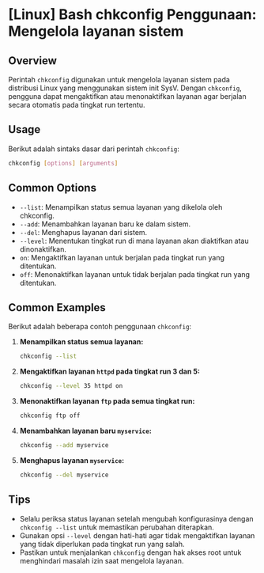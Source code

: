 # [Linux] Bash chkconfig Penggunaan: Mengelola layanan sistem

## Overview
Perintah `chkconfig` digunakan untuk mengelola layanan sistem pada distribusi Linux yang menggunakan sistem init SysV. Dengan `chkconfig`, pengguna dapat mengaktifkan atau menonaktifkan layanan agar berjalan secara otomatis pada tingkat run tertentu.

## Usage
Berikut adalah sintaks dasar dari perintah `chkconfig`:

```bash
chkconfig [options] [arguments]
```

## Common Options
- `--list`: Menampilkan status semua layanan yang dikelola oleh chkconfig.
- `--add`: Menambahkan layanan baru ke dalam sistem.
- `--del`: Menghapus layanan dari sistem.
- `--level`: Menentukan tingkat run di mana layanan akan diaktifkan atau dinonaktifkan.
- `on`: Mengaktifkan layanan untuk berjalan pada tingkat run yang ditentukan.
- `off`: Menonaktifkan layanan untuk tidak berjalan pada tingkat run yang ditentukan.

## Common Examples
Berikut adalah beberapa contoh penggunaan `chkconfig`:

1. **Menampilkan status semua layanan:**
   ```bash
   chkconfig --list
   ```

2. **Mengaktifkan layanan `httpd` pada tingkat run 3 dan 5:**
   ```bash
   chkconfig --level 35 httpd on
   ```

3. **Menonaktifkan layanan `ftp` pada semua tingkat run:**
   ```bash
   chkconfig ftp off
   ```

4. **Menambahkan layanan baru `myservice`:**
   ```bash
   chkconfig --add myservice
   ```

5. **Menghapus layanan `myservice`:**
   ```bash
   chkconfig --del myservice
   ```

## Tips
- Selalu periksa status layanan setelah mengubah konfigurasinya dengan `chkconfig --list` untuk memastikan perubahan diterapkan.
- Gunakan opsi `--level` dengan hati-hati agar tidak mengaktifkan layanan yang tidak diperlukan pada tingkat run yang salah.
- Pastikan untuk menjalankan `chkconfig` dengan hak akses root untuk menghindari masalah izin saat mengelola layanan.